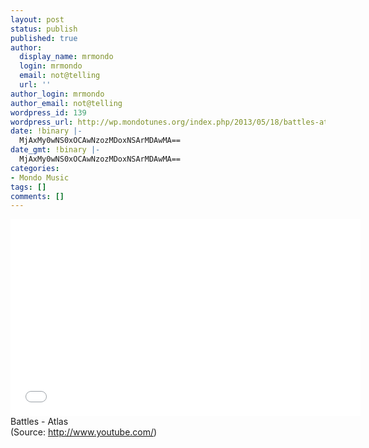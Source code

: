 ```yaml
---
layout: post
status: publish
published: true
author:
  display_name: mrmondo
  login: mrmondo
  email: not@telling
  url: ''
author_login: mrmondo
author_email: not@telling
wordpress_id: 139
wordpress_url: http://wp.mondotunes.org/index.php/2013/05/18/battles-atlas/
date: !binary |-
  MjAxMy0wNS0xOCAwNzozMDoxNSArMDAwMA==
date_gmt: !binary |-
  MjAxMy0wNS0xOCAwNzozMDoxNSArMDAwMA==
categories:
- Mondo Music
tags: []
comments: []
---
```

<iframe width="560" height="315" src="//www.youtube.com/embed/uv38m36-nsU" frameborder="0"> </iframe>
Battles - Atlas
<div class="attribution">(<span>Source:</span> <a href="http://www.youtube.com/">http://www.youtube.com/</a>)</div>
